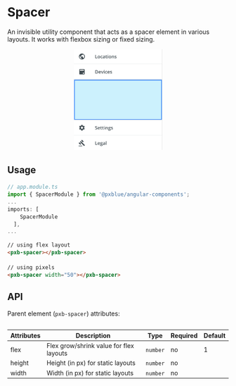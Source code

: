 # Spacer

An invisible utility component that acts as a spacer element in various layouts. It works with flexbox sizing or fixed sizing.

<div style="width: 100%; text-align:center">
    <img width="40%" alt="Spacer used in Drawer Body" src="./images/spacer.png"><br/>
</div>

## Usage

```typescript
// app.module.ts
import { SpacerModule } from '@pxblue/angular-components';
...
imports: [
    SpacerModule
  ],
...
```

```html
// using flex layout
<pxb-spacer></pxb-spacer>

// using pixels
<pxb-spacer width="50"></pxb-spacer>
```

## API

Parent element (`pxb-spacer`) attributes:

<div style="overflow: auto;">

| Attributes | Description                             | Type     | Required | Default |
| ---------- | --------------------------------------- | -------- | -------- | ------- |
| flex       | Flex grow/shrink value for flex layouts | `number` | no       | 1       |
| height     | Height (in px) for static layouts       | `number` | no       |         |
| width      | Width (in px) for static layouts        | `number` | no       |         |

</div>

